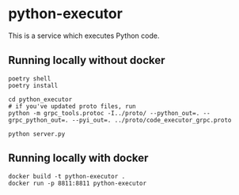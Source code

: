# python-executor

This is a service which executes Python code.

## Running locally without docker

```
poetry shell
poetry install

cd python_executor
# if you've updated proto files, run
python -m grpc_tools.protoc -I../proto/ --python_out=. --grpc_python_out=. --pyi_out=. ../proto/code_executor_grpc.proto

python server.py
```

## Running locally with docker

```
docker build -t python-executor .
docker run -p 8811:8811 python-executor
```
